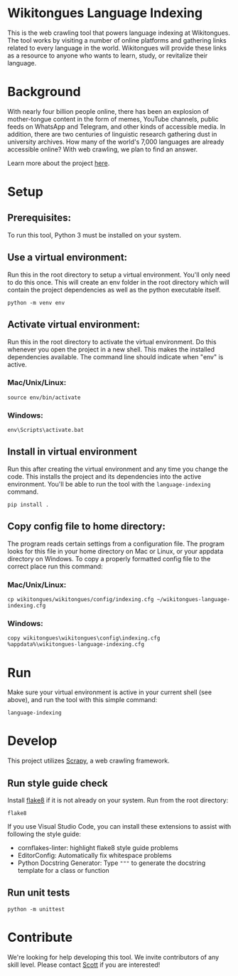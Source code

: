 # Wikitongues Language Indexing
This is the web crawling tool that powers language indexing at Wikitongues.
The tool works by visiting a number of online platforms and gathering links related to every language in the world.
Wikitongues will provide these links as a resource to anyone who wants to learn, study, or revitalize their language.

# Background
With nearly four billion people online, there has been an explosion of mother-tongue content in the form of memes, YouTube channels, public feeds on WhatsApp and Telegram, and other kinds of accessible media. In addition, there are two centuries of linguistic research gathering dust in university archives. How many of the world's 7,000 languages are already accessible online? With web crawling, we plan to find an answer.

Learn more about the project [here](https://wikitongues.org/projects/language-indexing/).

# Setup
## Prerequisites:
To run this tool, Python 3 must be installed on your system.

## Use a virtual environment:
Run this in the root directory to setup a virtual environment.
You'll only need to do this once.
This will create an env folder in the root directory which will contain the project dependencies as well as the python executable itself.
```
python -m venv env
```
## Activate virtual environment:
Run this in the root directory to activate the virtual environment.
Do this whenever you open the project in a new shell.
This makes the installed dependencies available.
The command line should indicate when "env" is active.
### Mac/Unix/Linux:
```
source env/bin/activate
```
### Windows:
```
env\Scripts\activate.bat
```
## Install in virtual environment
Run this after creating the virtual environment and any time you change the code.
This installs the project and its dependencies into the active environment.
You'll be able to run the tool with the `language-indexing` command.
```
pip install .
```
## Copy config file to home directory:
The program reads certain settings from a configuration file. The program
looks for this file in your home directory on Mac or Linux, or your appdata
directory on Windows. To copy a properly formatted config file to the correct
place run this command:
### Mac/Unix/Linux:
```
cp wikitongues/wikitongues/config/indexing.cfg ~/wikitongues-language-indexing.cfg
```

### Windows:
```
copy wikitongues\wikitongues\config\indexing.cfg %appdata%\wikitongues-language-indexing.cfg
```

# Run
Make sure your virtual environment is active in your current shell (see
above), and run the tool with this simple command:
```
language-indexing
```

# Develop
This project utilizes [Scrapy](https://docs.scrapy.org/en/latest/intro/tutorial.html), a web crawling framework.

## Run style guide check
Install [flake8](https://flake8.pycqa.org/en/latest/) if it is not already on your system.
Run from the root directory:
```
flake8
```
If you use Visual Studio Code, you can install these extensions to assist with following the style guide:
* cornflakes-linter: highlight flake8 style guide problems
* EditorConfig: Automatically fix whitespace problems
* Python Docstring Generator: Type `"""` to generate the docstring template for a class or function

## Run unit tests
```
python -m unittest
```

# Contribute
We're looking for help developing this tool.
We invite contributors of any skill level.
Please contact [Scott](mailto:scott@wikitongues.org) if you are interested!
